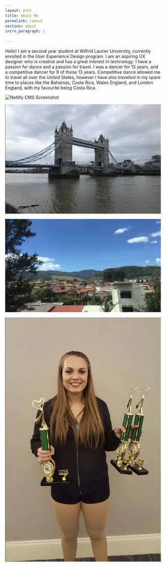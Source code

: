 ```yaml
---
layout: post
title: About Me
permalink: /about
section: about
intro_paragraph: |
  
---
```

Hello! I am a second year student at Wilfrid Laurier University, currently enrolled in the User Experience Design program. I am an aspiring UX designer who is creative and has a great interest in technology. I have a passion for dance and a passion for travel. I was a dancer for 13 years, and a competitive dancer for 9 of those 13 years. Competitive dance allowed me to travel all over the United States, however I have also travelled in my spare time to places like the Bahamas, Costa Rica, Wales England, and London England, with my favourite being Costa Rica.

![Netlify CMS Screenshot](/assets/img/uploads/me1.jpeg)

![Netlify CMS Screenshot](/assets/img/uploads/tb.jpeg)

![Netlify CMS Screenshot](/assets/img/uploads/costarica.jpeg)

![Netlify CMS Screenshot](/assets/img/uploads/dance.jpeg)

